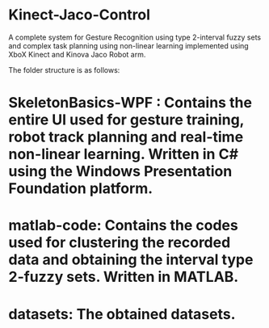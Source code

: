 # Kinect-Jaco-Control
A complete system for Gesture Recognition using type 2-interval fuzzy sets and complex task planning using non-linear learning implemented using XboX Kinect and Kinova Jaco Robot arm.

The folder structure is as follows:
 # SkeletonBasics-WPF : Contains the entire UI used for gesture training, robot track planning and real-time non-linear learning. Written in C# using the Windows Presentation Foundation platform.
 
 # matlab-code: Contains the codes used for clustering the recorded data and obtaining the interval type 2-fuzzy sets. Written in MATLAB.
 
 # datasets: The obtained datasets.
